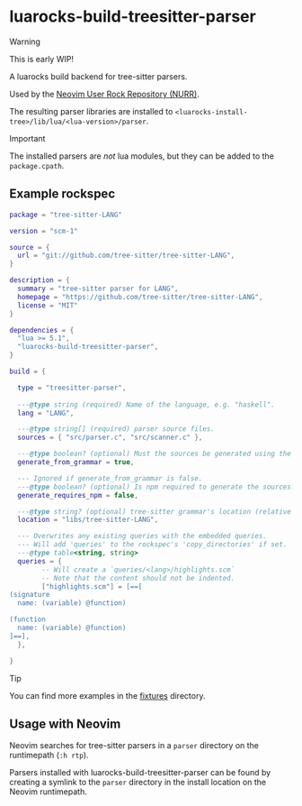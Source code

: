 # luarocks-build-treesitter-parser

> [!WARNING]
>
> This is early WIP!

A luarocks build backend for tree-sitter parsers. 

Used by the [Neovim User Rock Repository (NURR)](https://github.com/nvim-neorocks/nurr).

The resulting parser libraries are installed to
`<luarocks-install-tree>/lib/lua/<lua-version>/parser`.

> [!IMPORTANT]
>
> The installed parsers are *not* lua modules, but they
> can be added to the `package.cpath`.

## Example rockspec

```lua
package = "tree-sitter-LANG"

version = "scm-1"

source = {
  url = "git://github.com/tree-sitter/tree-sitter-LANG",
}

description = {
  summary = "tree-sitter parser for LANG",
  homepage = "https://github.com/tree-sitter/tree-sitter-LANG",
  license = "MIT"
}

dependencies = {
  "lua >= 5.1",
  "luarocks-build-treesitter-parser",
}

build = {

  type = "treesitter-parser",
 
  ---@type string (required) Name of the language, e.g. "haskell".
  lang = "LANG",

  ---@type string[] (required) parser source files.
  sources = { "src/parser.c", "src/scanner.c" },

  ---@type boolean? (optional) Must the sources be generated using the tree-sitter CLI?
  generate_from_grammar = true,

  --- Ignored if generate_from_grammar is false.
  ---@type boolean? (optional) Is npm required to generate the sources?
  generate_requires_npm = false,

  ---@type string? (optional) tree-sitter grammar's location (relative to the source root).
  location = "libs/tree-sitter-LANG",

  --- Overwrites any existing queries with the embedded queries.
  --- Will add 'queries' to the rockspec's 'copy_directories' if set.
  ---@type table<string, string>
  queries = {
        -- Will create a `queries/<lang>/highlights.scm`
        -- Note that the content should not be indented.
        ["highlights.scm"] = [==[
(signature
  name: (variable) @function)

(function
  name: (variable) @function)
]==],
  },

}
```

> [!TIP]
>
> You can find more examples in the [fixtures](./fixtures) directory.

## Usage with Neovim

Neovim searches for tree-sitter parsers in a `parser` directory
on the runtimepath (`:h rtp`).

Parsers installed with luarocks-build-treesitter-parser can be found
by creating a symlink to the `parser` directory in the install location
on the Neovim runtimepath.


